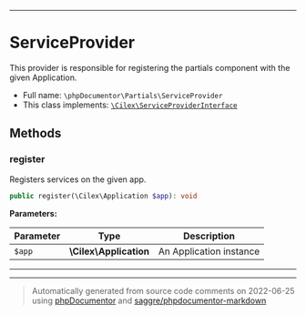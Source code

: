 ***

# ServiceProvider

This provider is responsible for registering the partials component with the given Application.



* Full name: `\phpDocumentor\Partials\ServiceProvider`
* This class implements:
[`\Cilex\ServiceProviderInterface`](../../Cilex/ServiceProviderInterface.md)




## Methods


### register

Registers services on the given app.

```php
public register(\Cilex\Application $app): void
```








**Parameters:**

| Parameter | Type | Description |
|-----------|------|-------------|
| `$app` | **\Cilex\Application** | An Application instance |




***


***
> Automatically generated from source code comments on 2022-06-25 using [phpDocumentor](http://www.phpdoc.org/) and [saggre/phpdocumentor-markdown](https://github.com/Saggre/phpDocumentor-markdown)
